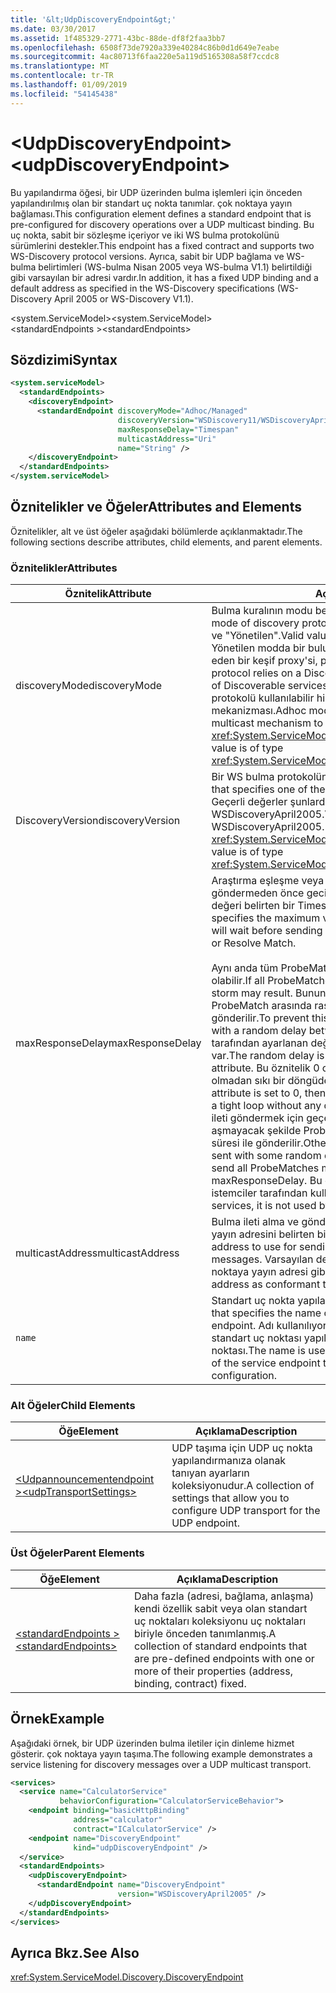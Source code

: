 ```yaml
---
title: '&lt;UdpDiscoveryEndpoint&gt;'
ms.date: 03/30/2017
ms.assetid: 1f485329-2771-43bc-88de-df8f2faa3bb7
ms.openlocfilehash: 6508f73de7920a339e40284c86b0d1d649e7eabe
ms.sourcegitcommit: 4ac80713f6faa220e5a119d5165308a58f7ccdc8
ms.translationtype: MT
ms.contentlocale: tr-TR
ms.lasthandoff: 01/09/2019
ms.locfileid: "54145438"
---
```

# <a name="ltudpdiscoveryendpointgt"></a><span data-ttu-id="f8783-102">&lt;UdpDiscoveryEndpoint&gt;</span><span class="sxs-lookup"><span data-stu-id="f8783-102">&lt;udpDiscoveryEndpoint&gt;</span></span>
<span data-ttu-id="f8783-103">Bu yapılandırma öğesi, bir UDP üzerinden bulma işlemleri için önceden yapılandırılmış olan bir standart uç nokta tanımlar. çok noktaya yayın bağlaması.</span><span class="sxs-lookup"><span data-stu-id="f8783-103">This configuration element defines a standard endpoint that is pre-configured for discovery operations over a UDP multicast binding.</span></span> <span data-ttu-id="f8783-104">Bu uç nokta, sabit bir sözleşme içeriyor ve iki WS bulma protokolünü sürümlerini destekler.</span><span class="sxs-lookup"><span data-stu-id="f8783-104">This endpoint has a fixed contract and supports two WS-Discovery protocol versions.</span></span> <span data-ttu-id="f8783-105">Ayrıca, sabit bir UDP bağlama ve WS-bulma belirtimleri (WS-bulma Nisan 2005 veya WS-bulma V1.1) belirtildiği gibi varsayılan bir adresi vardır.</span><span class="sxs-lookup"><span data-stu-id="f8783-105">In addition, it has a fixed UDP binding and a default address as specified in the WS-Discovery specifications (WS-Discovery April 2005 or WS-Discovery V1.1).</span></span>  
  
 <span data-ttu-id="f8783-106">\<system.ServiceModel></span><span class="sxs-lookup"><span data-stu-id="f8783-106">\<system.ServiceModel></span></span>  
<span data-ttu-id="f8783-107">\<standardEndpoints ></span><span class="sxs-lookup"><span data-stu-id="f8783-107">\<standardEndpoints></span></span>  
  
## <a name="syntax"></a><span data-ttu-id="f8783-108">Sözdizimi</span><span class="sxs-lookup"><span data-stu-id="f8783-108">Syntax</span></span>  
  
```xml  
<system.serviceModel>
  <standardEndpoints>
    <discoveryEndpoint>
      <standardEndpoint discoveryMode="Adhoc/Managed"
                        discoveryVersion="WSDiscovery11/WSDiscoveryApril2005"
                        maxResponseDelay="Timespan"
                        multicastAddress="Uri"
                        name="String" />
    </discoveryEndpoint>
  </standardEndpoints>
</system.serviceModel>
```  
  
## <a name="attributes-and-elements"></a><span data-ttu-id="f8783-109">Öznitelikler ve Öğeler</span><span class="sxs-lookup"><span data-stu-id="f8783-109">Attributes and Elements</span></span>  
 <span data-ttu-id="f8783-110">Öznitelikler, alt ve üst öğeler aşağıdaki bölümlerde açıklanmaktadır.</span><span class="sxs-lookup"><span data-stu-id="f8783-110">The following sections describe attributes, child elements, and parent elements.</span></span>  
  
### <a name="attributes"></a><span data-ttu-id="f8783-111">Öznitelikler</span><span class="sxs-lookup"><span data-stu-id="f8783-111">Attributes</span></span>  
  
|<span data-ttu-id="f8783-112">Öznitelik</span><span class="sxs-lookup"><span data-stu-id="f8783-112">Attribute</span></span>|<span data-ttu-id="f8783-113">Açıklama</span><span class="sxs-lookup"><span data-stu-id="f8783-113">Description</span></span>|  
|---------------|-----------------|  
|<span data-ttu-id="f8783-114">discoveryMode</span><span class="sxs-lookup"><span data-stu-id="f8783-114">discoveryMode</span></span>|<span data-ttu-id="f8783-115">Bulma kuralının modu belirten bir dize.</span><span class="sxs-lookup"><span data-stu-id="f8783-115">A string that specifies the mode of discovery protocol.</span></span> <span data-ttu-id="f8783-116">Geçerli değerler şunlardır: "Geçici" ve "Yönetilen".</span><span class="sxs-lookup"><span data-stu-id="f8783-116">Valid values are "Adhoc" and "Managed".</span></span> <span data-ttu-id="f8783-117">Yönetilen modda bir bulunabilir hizmet deposu olarak hareket eden bir keşif proxy'si, protokolü kullanır.</span><span class="sxs-lookup"><span data-stu-id="f8783-117">In managed mode the protocol relies on a Discovery Proxy, which acts as a repository of Discoverable services.</span></span> <span data-ttu-id="f8783-118">Anlık mod gerektirir UDP kullanılacak protokolü kullanılabilir hizmetleri bulmak için çok noktaya yayın mekanizması.</span><span class="sxs-lookup"><span data-stu-id="f8783-118">Adhoc mode requires the protocol to use UDP multicast mechanism to find available services.</span></span> <span data-ttu-id="f8783-119">Bu değer türünde <xref:System.ServiceModel.Discovery.ServiceDiscoveryMode>.</span><span class="sxs-lookup"><span data-stu-id="f8783-119">This value is of type <xref:System.ServiceModel.Discovery.ServiceDiscoveryMode>.</span></span>|  
|<span data-ttu-id="f8783-120">DiscoveryVersion</span><span class="sxs-lookup"><span data-stu-id="f8783-120">discoveryVersion</span></span>|<span data-ttu-id="f8783-121">Bir WS bulma protokolünü iki sürümünü belirten bir dize.</span><span class="sxs-lookup"><span data-stu-id="f8783-121">A string that specifies one of the two versions of WS-Discovery protocol.</span></span> <span data-ttu-id="f8783-122">Geçerli değerler şunlardır: WSDiscovery11 ve WSDiscoveryApril2005.</span><span class="sxs-lookup"><span data-stu-id="f8783-122">Valid values are WSDiscovery11 and WSDiscoveryApril2005.</span></span> <span data-ttu-id="f8783-123">Bu değer türünde <xref:System.ServiceModel.Discovery.DiscoveryVersion>.</span><span class="sxs-lookup"><span data-stu-id="f8783-123">This value is of type <xref:System.ServiceModel.Discovery.DiscoveryVersion>.</span></span>|  
|<span data-ttu-id="f8783-124">maxResponseDelay</span><span class="sxs-lookup"><span data-stu-id="f8783-124">maxResponseDelay</span></span>|<span data-ttu-id="f8783-125">Araştırma eşleşme veya eşleşme gidermek gibi belirli iletileri göndermeden önce gecikme Bulma Protokolü için maksimum değeri belirten bir Timespan değeri bekler.</span><span class="sxs-lookup"><span data-stu-id="f8783-125">A Timespan value that specifies the maximum value for the delay the Discovery protocol will wait before sending certain messages such as Probe Match or Resolve Match.</span></span><br /><br /> <span data-ttu-id="f8783-126">Aynı anda tüm ProbeMatches gönderiliyorsa, ağ storm neden olabilir.</span><span class="sxs-lookup"><span data-stu-id="f8783-126">If all ProbeMatches are sent at the same time, a network storm may result.</span></span> <span data-ttu-id="f8783-127">Bunun gerçekleşmesini önlemek için her ProbeMatch arasında rastgele bir gecikme ile ProbeMatches gönderilir.</span><span class="sxs-lookup"><span data-stu-id="f8783-127">To prevent this from occurring, ProbeMatches are sent with a random delay between each ProbeMatch.</span></span> <span data-ttu-id="f8783-128">Bu öznitelik tarafından ayarlanan değer için 0 aralığındaki rastgele gecikme var.</span><span class="sxs-lookup"><span data-stu-id="f8783-128">The random delay is in the range of 0 to the value set by this attribute.</span></span> <span data-ttu-id="f8783-129">Bu öznitelik 0 olarak ayarlanırsa, herhangi bir gecikme olmadan sıkı bir döngüde ProbeMatches iletileri gönderilir.</span><span class="sxs-lookup"><span data-stu-id="f8783-129">If this attribute is set to 0, then the ProbeMatches messages are sent in a tight loop without any delay.</span></span> <span data-ttu-id="f8783-130">Aksi takdirde, tüm ProbeMatches ileti göndermek için geçen toplam süre maxResponseDelay aşmayacak şekilde ProbeMatches iletileri rastgele bir gecikme süresi ile gönderilir.</span><span class="sxs-lookup"><span data-stu-id="f8783-130">Otherwise, the ProbeMatches messages are sent with some random delay such that the total time taken to send all ProbeMatches messages does not exceed the maxResponseDelay.</span></span> <span data-ttu-id="f8783-131">Bu değer yalnızca hizmetler için geçerlidir, istemciler tarafından kullanılmaz.</span><span class="sxs-lookup"><span data-stu-id="f8783-131">This value is only relevant for services, it is not used by clients.</span></span>|  
|<span data-ttu-id="f8783-132">multicastAddress</span><span class="sxs-lookup"><span data-stu-id="f8783-132">multicastAddress</span></span>|<span data-ttu-id="f8783-133">Bulma ileti alma ve gönderme için kullanılacak bir çok noktaya yayın adresini belirten bir URI.</span><span class="sxs-lookup"><span data-stu-id="f8783-133">A Uri that specifies a multicast address to use for sending and receiving the discovery messages.</span></span> <span data-ttu-id="f8783-134">Varsayılan değer uyumlu protokolü belirtimi için çok noktaya yayın adresi gibidir.</span><span class="sxs-lookup"><span data-stu-id="f8783-134">The default value is the multicast address as conformant to the protocol specification.</span></span>|  
|`name`|<span data-ttu-id="f8783-135">Standart uç nokta yapılandırmasını adını belirten dize.</span><span class="sxs-lookup"><span data-stu-id="f8783-135">A String that specifies the name of the configuration of the standard endpoint.</span></span> <span data-ttu-id="f8783-136">Adı kullanılıyor `endpointConfiguration` özniteliği bir standart uç noktası yapılandırmasına bağlamak için hizmet uç noktası.</span><span class="sxs-lookup"><span data-stu-id="f8783-136">The name is used in the `endpointConfiguration` attribute of the service endpoint to link a standard endpoint to its configuration.</span></span>|  
  
### <a name="child-elements"></a><span data-ttu-id="f8783-137">Alt Öğeler</span><span class="sxs-lookup"><span data-stu-id="f8783-137">Child Elements</span></span>  
  
|<span data-ttu-id="f8783-138">Öğe</span><span class="sxs-lookup"><span data-stu-id="f8783-138">Element</span></span>|<span data-ttu-id="f8783-139">Açıklama</span><span class="sxs-lookup"><span data-stu-id="f8783-139">Description</span></span>|  
|-------------|-----------------|  
|[<span data-ttu-id="f8783-140">\<Udpannouncementendpoint ></span><span class="sxs-lookup"><span data-stu-id="f8783-140">\<udpTransportSettings></span></span>](../../../../../docs/framework/configure-apps/file-schema/wcf/udptransportsettings.md)|<span data-ttu-id="f8783-141">UDP taşıma için UDP uç nokta yapılandırmanıza olanak tanıyan ayarların koleksiyonudur.</span><span class="sxs-lookup"><span data-stu-id="f8783-141">A collection of settings that allow you to configure UDP transport for the UDP endpoint.</span></span>|  
  
### <a name="parent-elements"></a><span data-ttu-id="f8783-142">Üst Öğeler</span><span class="sxs-lookup"><span data-stu-id="f8783-142">Parent Elements</span></span>  
  
|<span data-ttu-id="f8783-143">Öğe</span><span class="sxs-lookup"><span data-stu-id="f8783-143">Element</span></span>|<span data-ttu-id="f8783-144">Açıklama</span><span class="sxs-lookup"><span data-stu-id="f8783-144">Description</span></span>|  
|-------------|-----------------|  
|[<span data-ttu-id="f8783-145">\<standardEndpoints ></span><span class="sxs-lookup"><span data-stu-id="f8783-145">\<standardEndpoints></span></span>](../../../../../docs/framework/configure-apps/file-schema/wcf/standardendpoints.md)|<span data-ttu-id="f8783-146">Daha fazla (adresi, bağlama, anlaşma) kendi özellik sabit veya olan standart uç noktaları koleksiyonu uç noktaları biriyle önceden tanımlanmış.</span><span class="sxs-lookup"><span data-stu-id="f8783-146">A collection of standard endpoints that are pre-defined endpoints with one or more of their properties (address, binding, contract) fixed.</span></span>|  
  
## <a name="example"></a><span data-ttu-id="f8783-147">Örnek</span><span class="sxs-lookup"><span data-stu-id="f8783-147">Example</span></span>  
 <span data-ttu-id="f8783-148">Aşağıdaki örnek, bir UDP üzerinden bulma iletiler için dinleme hizmet gösterir. çok noktaya yayın taşıma.</span><span class="sxs-lookup"><span data-stu-id="f8783-148">The following example demonstrates a service listening for discovery messages over a UDP multicast transport.</span></span>  
  
```xml  
<services>
  <service name="CalculatorService"
           behaviorConfiguration="CalculatorServiceBehavior">
    <endpoint binding="basicHttpBinding"
              address="calculator"
              contract="ICalculatorService" />
    <endpoint name="DiscoveryEndpoint"
              kind="udpDiscoveryEndpoint" />
  </service>
  <standardEndpoints>
    <udpDiscoveryEndpoint>
      <standardEndpoint name="DiscoveryEndpoint"
                        version="WSDiscoveryApril2005" />
    </udpDiscoveryEndpoint>
  </standardEndpoints>
</services>
```  
  
## <a name="see-also"></a><span data-ttu-id="f8783-149">Ayrıca Bkz.</span><span class="sxs-lookup"><span data-stu-id="f8783-149">See Also</span></span>  
 <xref:System.ServiceModel.Discovery.DiscoveryEndpoint>
